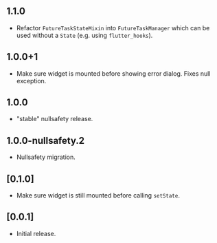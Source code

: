 ## 1.1.0

* Refactor `FutureTaskStateMixin` into `FutureTaskManager` which can be used
    without a `State` (e.g. using `flutter_hooks`).

## 1.0.0+1

* Make sure widget is mounted before showing error dialog. Fixes null exception.

## 1.0.0

* "stable" nullsafety release.

## 1.0.0-nullsafety.2

* Nullsafety migration.

## [0.1.0]

* Make sure widget is still mounted before calling `setState`.

## [0.0.1]

* Initial release.
